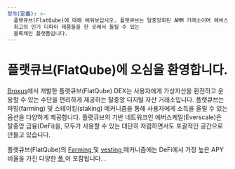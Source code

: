 ```yaml
---
정의(定義): >-
  플랫큐브(FlatQube)에 대해 배워보십시오. 플랫큐브는 탈중앙화된 AMM 거래소이며 에버스케일에서 작동합니다.
  최고의 인기 디파이 제품들을 한 곳에서 돌릴 수 있는 
  블록체인 플랫폼입니다.
---
```


# 플랫큐브(FlatQube)에 오심을 환영합니다.

[Broxus](https://broxus.com)에서 개발한 플랫큐브(FlatQube) DEX는 사용자에게 가상자산을 환전하고 운용할 수 있는 수단을 편리하게 제공하는 탈중앙 디지털 자산 거래소입니다. 플랫큐브는 파밍(farming) 및 스테이킹(staking) 메커니즘을 통해 사용자에게 소득을 올릴 수 있는 옵션을 다양하게 제공합니다. 플랫큐브의 기반 네트워크인 에버스케일(Everscale)은 탈중앙 금융(DeFi)을, 모두가 사용할 수 있는 대단히 저렴하면서도 포괄적인 공간으로 만들고 있습니다.

플랫큐브(FlatQube)의 [Farming ](use/farming/) 및 [vesting ](use/farming/concepts/vesting.md) 메커니즘에는 DeFi에서 가장 높은 APY 비율을 가진 다양한 [풀 ](use/pools/)이 포함됩니다. .
